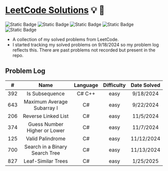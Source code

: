 # **[LeetCode Solutions](https://leetcode.com/)** :bulb: :rocket:

![Static Badge](https://img.shields.io/badge/languages-c%23%20python%20c%2B%2B-purple)
![Static Badge](https://img.shields.io/badge/easy-16-green)
![Static Badge](https://img.shields.io/badge/medium-0-orange)
![Static Badge](https://img.shields.io/badge/hard-0-red?color=%23ff0000)
![Static Badge](https://img.shields.io/badge/total-16-yellow)

- A collection of my solved problems from LeetCode.
- I started tracking my solved problems on 9/18/2024 so my problem log reflects this. There are past problems not recorded but present in the repo.

## Problem Log

|  #  |      Name       | Language | Difficulty | Date Solved |
| :-: | :-------------: | :-------: | :--------: | :---------: |
| 392 | Is Subsequence  |  C# C++  |    easy    |  9/18/2024  |
| 643 | Maximum Average Subarray I | C# | easy | 9/22/2024 |
| 206 | Reverse Linked List | C# | easy | 11/5/2024 |
| 374 | Guess Number Higher or Lower | C# | easy | 11/7/2024 |
| 125 | Valid Palindrome | C# | easy | 11/12/2024 |
| 700 | Search in a Binary Search Tree | C# | easy | 11/13/2024 |
| 827 | Leaf-Similar Trees | C# | easy | 1/25/2025 |
